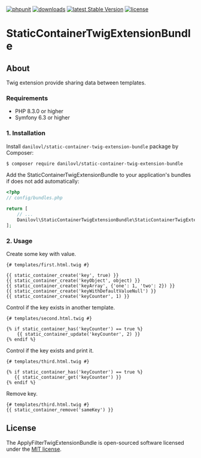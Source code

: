 [![phpunit](https://github.com/danilovl/static-container-twig-extension-bundle/actions/workflows/phpunit.yml/badge.svg)](https://github.com/danilovl/static-container-twig-extension-bundle/actions/workflows/phpunit.yml)
[![downloads](https://img.shields.io/packagist/dt/danilovl/static-container-twig-extension-bundle)](https://packagist.org/packages/danilovl/static-container-twig-extension-bundle)
[![latest Stable Version](https://img.shields.io/packagist/v/danilovl/static-container-twig-extension-bundle)](https://packagist.org/packages/danilovl/static-container-twig-extension-bundle)
[![license](https://img.shields.io/packagist/l/danilovl/static-container-twig-extension-bundle)](https://packagist.org/packages/danilovl/static-container-twig-extension-bundle)

# StaticContainerTwigExtensionBundle #

## About ##

Twig extension provide sharing data between templates.

### Requirements 

  * PHP 8.3.0 or higher
  * Symfony 6.3 or higher

### 1. Installation

Install `danilovl/static-container-twig-extension-bundle` package by Composer:
 
``` bash
$ composer require danilovl/static-container-twig-extension-bundle
```
 
Add the StaticContainerTwigExtensionBundle to your application's bundles if does not add automatically:

``` php
<?php
// config/bundles.php

return [
    // ...
    Danilovl\StaticContainerTwigExtensionBundle\StaticContainerTwigExtensionBundle::class => ['all' => true]
];
```

### 2. Usage

Create some key with value.

```twig
{# templates/first.html.twig #}

{{ static_container_create('key', true) }}
{{ static_container_create('keyObject', object) }}
{{ static_container_create('keyArray', {'one': 1, 'two': 2}) }}
{{ static_container_create('keyWithDefaultValueNull') }}
{{ static_container_create('keyCounter', 1) }}
```

Control if the key exists in another template.

```twig
{# templates/second.html.twig #}

{% if static_container_has('keyCounter') == true %}
    {{ static_container_update('keyCounter', 2) }}
{% endif %}
```
 
Control if the key exists and print it.
 
```twig
{# templates/third.html.twig #}

{% if static_container_has('keyCounter') == true %}
   {{ static_container_get('keyCounter') }}
{% endif %}
```
  
Remove key.
 
```twig
{# templates/third.html.twig #}
{{ static_container_remove('sameKey') }}
```

## License

The ApplyFilterTwigExtensionBundle is open-sourced software licensed under the [MIT license](https://opensource.org/licenses/MIT).
